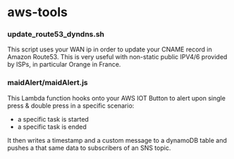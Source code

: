 # aws-tools

### update_route53_dyndns.sh

This script uses your WAN ip in order to update your CNAME record in Amazon Route53. This is very useful with non-static public IPV4/6 provided by ISPs, in particular Orange in France.

### maidAlert/maidAlert.js

This Lambda function hooks onto your AWS IOT Button to alert upon single press & double press in a specific scenario:
- a specific task is started  
- a specific task is ended  

It then writes a timestamp and a custom message to a dynamoDB table and pushes a that same data to subscribers of an SNS topic.

